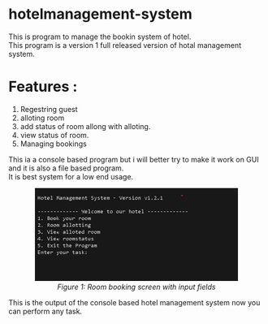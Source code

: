 # hotelmanagement-system
This is program to manage the bookin system of hotel.
<br>
This program is a version 1 full released version of hotal management system.
<br>
# Features : <br>
1. Regestring guest
2. alloting room
3. add status of room allong with alloting.
4. view status of room.
5. Managing bookings

This ia a console based program but i will better try to make it work on GUI and it is also a file based program. <br>
It is best system for a low end usage.

<!-- ![hotelmanagement-system](console.png) <br> -->
<p align="center">
  <img src="console.png" width="400" alt="Booking Screen"/>
  <br>
  <em>Figure 1: Room booking screen with input fields</em>
</p>
This is the output of the console based hotel management system now you can perform any task.

